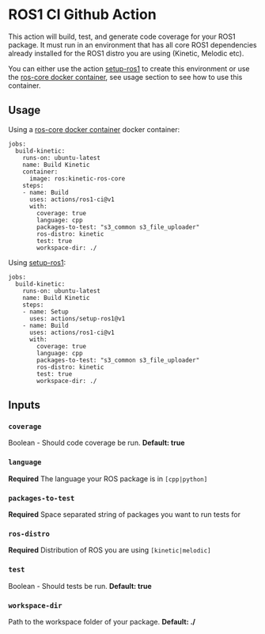 # ROS1 CI Github Action

This action will build, test, and generate code coverage for your ROS1 package.
It must run in an environment that has all core ROS1 dependencies already installed for the ROS1 distro you are using (Kinetic, Melodic etc). 

You can either use the action [setup-ros1] to create this environment or use the [ros-core docker container], see usage section to see how to use this container. 

## Usage

Using a [ros-core docker container] docker container:

```
jobs:
  build-kinetic:
    runs-on: ubuntu-latest
    name: Build Kinetic
    container:
      image: ros:kinetic-ros-core
    steps:
    - name: Build
      uses: actions/ros1-ci@v1
      with:
        coverage: true
        language: cpp
        packages-to-test: "s3_common s3_file_uploader"
        ros-distro: kinetic
        test: true
        workspace-dir: ./
```

Using [setup-ros1]:

```
jobs:
  build-kinetic:
    runs-on: ubuntu-latest
    name: Build Kinetic
    steps:
    - name: Setup
      uses: actions/setup-ros1@v1
    - name: Build
      uses: actions/ros1-ci@v1
      with:
        coverage: true
        language: cpp
        packages-to-test: "s3_common s3_file_uploader"
        ros-distro: kinetic
        test: true
        workspace-dir: ./
```

## Inputs

### `coverage`

Boolean - Should code coverage be run. **Default: true**

### `language`

**Required** The language your ROS package is in `[cpp|python]`

### `packages-to-test`

**Required** Space separated string of packages you want to run tests for

### `ros-distro`

**Required** Distribution of ROS you are using `[kinetic|melodic]`

### `test`

Boolean - Should tests be run. **Default: true** 

### `workspace-dir`

Path to the workspace folder of your package. **Default: ./**

[setup-ros1]: https://github.com/ros-tooling/setup-ros1
[ros-core docker container]: https://hub.docker.com/_/ros/

